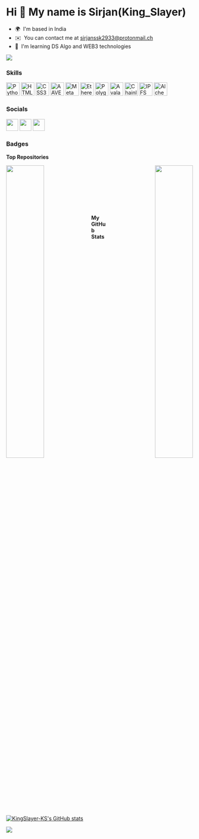 Hi 👋 My name is Sirjan(King\_Slayer)
=====================================

* 🌍  I'm based in India
* ✉️  You can contact me at [sirjanssk2933@protonmail.ch](mailto:sirjanssk2933@protonmail.ch)
* 🧠  I'm learning DS Algo and WEB3 technologies

<a href="https://www.twitter.com/KingSlayer_ks" target="_blank" rel="noreferrer"><img
src="https://img.shields.io/twitter/follow/KingSlayer_ks?logo=twitter&style=for-the-badge&color=3382ed&labelColor=000000"
/></a>

### Skills

<p align="left">
<a href="https://www.python.org/" target="_blank" rel="noreferrer"><img src="https://raw.githubusercontent.com/danielcranney/readme-generator/main/public/icons/skills/python-colored.svg" width="36" height="36" alt="Python" /></a>
<a href="https://developer.mozilla.org/en-US/docs/Glossary/HTML5" target="_blank" rel="noreferrer"><img src="https://raw.githubusercontent.com/danielcranney/readme-generator/main/public/icons/skills/html5-colored.svg" width="36" height="36" alt="HTML5" /></a>
<a href="https://www.w3.org/TR/CSS/#css" target="_blank" rel="noreferrer"><img src="https://raw.githubusercontent.com/danielcranney/readme-generator/main/public/icons/skills/css3-colored.svg" width="36" height="36" alt="CSS3" /></a>
<a href="https://aave.com/" target="_blank" rel="noreferrer"><img src="https://raw.githubusercontent.com/danielcranney/readme-generator/main/public/icons/skills/aave-colored.svg" width="36" height="36" alt="AAVE" /></a>
<a href="https://metamask.io/" target="_blank" rel="noreferrer"><img src="https://raw.githubusercontent.com/danielcranney/readme-generator/main/public/icons/skills/metamask-colored.svg" width="36" height="36" alt="MetaMask" /></a>
<a href="https://ethereum.org/en/" target="_blank" rel="noreferrer"><img src="https://raw.githubusercontent.com/danielcranney/readme-generator/main/public/icons/skills/ethereum-colored.svg" width="36" height="36" alt="Ethereum" /></a>
<a href="https://polygon.technology/" target="_blank" rel="noreferrer"><img src="https://raw.githubusercontent.com/danielcranney/readme-generator/main/public/icons/skills/polygon-colored.svg" width="36" height="36" alt="Polygon" /></a>
<a href="https://www.avax.network/" target="_blank" rel="noreferrer"><img src="https://raw.githubusercontent.com/danielcranney/readme-generator/main/public/icons/skills/avalanche-colored.svg" width="36" height="36" alt="Avalanche" /></a>
<a href="https://chain.link/" target="_blank" rel="noreferrer"><img src="https://raw.githubusercontent.com/danielcranney/readme-generator/main/public/icons/skills/chainlink-colored.svg" width="36" height="36" alt="Chainlink" /></a>
<a href="https://ipfs.io/" target="_blank" rel="noreferrer"><img src="https://raw.githubusercontent.com/danielcranney/readme-generator/main/public/icons/skills/ipfs-colored.svg" width="36" height="36" alt="IPFS" /></a>
<a href="https://docs.alchemy.com/alchemy/documentation/alchemy-web3" target="_blank" rel="noreferrer"><img src="https://raw.githubusercontent.com/danielcranney/readme-generator/main/public/icons/skills/alchemy-colored.svg" width="36" height="36" alt="Alchemy" /></a>
</p>


### Socials

<p align="left"> <a href="https://www.github.com/KingSlayer-KS" target="_blank" rel="noreferrer"><img src="https://raw.githubusercontent.com/danielcranney/readme-generator/main/public/icons/socials/github.svg" width="32" height="32" /></a> <a href="https://www.linkedin.com/in/sirjandeep-singh-kandhari/" target="_blank" rel="noreferrer"><img src="https://raw.githubusercontent.com/danielcranney/readme-generator/main/public/icons/socials/linkedin.svg" width="32" height="32" /></a> <a href="https://www.twitter.com/KingSlayer_ks" target="_blank" rel="noreferrer"><img src="https://raw.githubusercontent.com/danielcranney/readme-generator/main/public/icons/socials/twitter.svg" width="32" height="32" /></a></p>

### Badges

<b>Top Repositories</b>

<div width="100%" align="center"><a href="https://github.com/KingSlayer-KS/Interacting_with_AAVE_with_code" align="left"><img align="left" width="45%" src="https://github-readme-stats.vercel.app/api/pin/?username=KingSlayer-KS&repo=Interacting_with_AAVE_with_code&title_color=10b981&text_color=14b8a6&icon_color=0891b2&bg_color=000000&hide_border=true&locale=en" /></a><a href="https://github.com/KingSlayer-KS/Advanced_NFT" align="right"><img align="right" width="45%" src="https://github-readme-stats.vercel.app/api/pin/?username=KingSlayer-KS&repo=Advanced_NFT&title_color=10b981&text_color=14b8a6&icon_color=0891b2&bg_color=000000&hide_border=true&locale=en" /></a></div><br /><br /><br /><br /><br /><br /><br />

<b>My GitHub Stats</b>

<a href="http://www.github.com/KingSlayer-KS"><img src="https://github-readme-stats.vercel.app/api?username=KingSlayer-KS&show_icons=true&hide=issues,contribs&count_private=true&title_color=10b981&text_color=14b8a6&icon_color=3382ed&bg_color=000000&hide_border=true&show_icons=true" alt="KingSlayer-KS's GitHub stats" /></a>

<a href="http://www.github.com/KingSlayer-KS"><img src="https://github-readme-streak-stats.herokuapp.com/?user=KingSlayer-KS&stroke=14b8a6&background=000000&ring=10b981&fire=10b981&currStreakNum=14b8a6&currStreakLabel=10b981&sideNums=14b8a6&sideLabels=14b8a6&dates=14b8a6&hide_border=true" /></a>

<!-- <a href="http://www.github.com/KingSlayer-KS"><img src="https://activity-graph.herokuapp.com/graph?username=KingSlayer-KS&bg_color=000000&color=14b8a6&line=3382ed&point=14b8a6&area_color=000000&area=true&hide_border=true&custom_title=GitHub%20Commits%20Graph" alt="GitHub Commits Graph" /></a> -->

